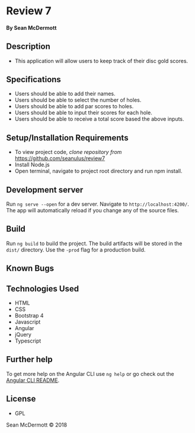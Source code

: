# **Review 7**

#### By Sean McDermott

## Description
* This application will allow users to keep track of their disc gold scores.


## Specifications

* Users should be able to add their names.
* Users should be able to select the number of holes.
* Users should be able to add par scores to holes.
* Users should be able to input their scores for each hole.
* Users should be able to receive a total score based the above inputs.


## Setup/Installation Requirements

* To view project code, _clone repository from_ https://github.com/seanulus/review7
* Install Node.js
* Open terminal, navigate to project root directory and run npm install.


## Development server

Run `ng serve --open` for a dev server. Navigate to `http://localhost:4200/`. The app will automatically reload if you change any of the source files.

## Build

Run `ng build` to build the project. The build artifacts will be stored in the `dist/` directory. Use the `-prod` flag for a production build.

## Known Bugs

## Technologies Used

* HTML
* CSS
* Bootstrap 4
* Javascript
* Angular
* jQuery
* Typescript

## Further help

To get more help on the Angular CLI use `ng help` or go check out the [Angular CLI README](https://github.com/angular/angular-cli/blob/master/README.md).

## License

* GPL

Sean McDermott © 2018
